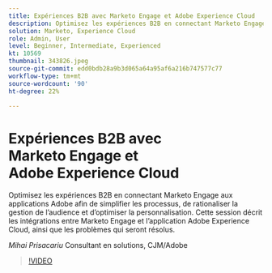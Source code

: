 ```yaml
---
title: Expériences B2B avec Marketo Engage et Adobe Experience Cloud
description: Optimisez les expériences B2B en connectant Marketo Engage aux applications Adobe afin de simplifier les processus, de rationaliser la gestion de l’audience et d’optimiser la personnalisation.
solution: Marketo, Experience Cloud
role: Admin, User
level: Beginner, Intermediate, Experienced
kt: 10569
thumbnail: 343826.jpeg
source-git-commit: edd0bdb28a9b3d065a64a95af6a216b747577c77
workflow-type: tm+mt
source-wordcount: '90'
ht-degree: 22%

---
```


# Expériences B2B avec Marketo Engage et Adobe Experience Cloud

Optimisez les expériences B2B en connectant Marketo Engage aux applications Adobe afin de simplifier les processus, de rationaliser la gestion de l’audience et d’optimiser la personnalisation. Cette session décrit les intégrations entre Marketo Engage et l’application Adobe Experience Cloud, ainsi que les problèmes qui seront résolus.

*Mihai Prisacariu* Consultant en solutions, CJM/Adobe

>[!VIDEO](https://video.tv.adobe.com/v/343826/?quality=12&learn=on)

